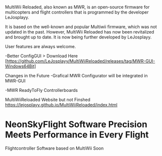 MultiWii Reloaded, also known as MWR, is an open-source firmware for multicopters and flight controllers that is programmed by the developer LeJosplayy.

It is based on the well-known and popular Multiwii firmware, which was not updated in the past. However, MultiWii Reloaded has now been revitalized and brought up to date. It is now being further developed by LeJosplayy.

User features are always welcome. 


-Better ConfigGUI > Download Here [https://github.com/LeJosplayy/MultiWiiReloaded/releases/tag/MWR-GUI-Windows64Bit]


Changes in the Future
-Grafical MWR Configurator will be integrated in MWR-GUI

-MWR ReadyToFly Controllerboards


MultiWiiReloaded Website but not Finshed
https://lejosplayy.github.io/MultiWiiReloaded/index.html




NeonSkyFlight Software Precision Meets Performance in Every Flight
================

Flightcontroller Software based on MultiWii Soon

